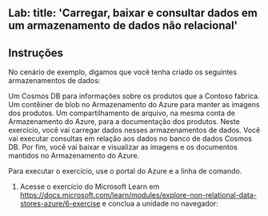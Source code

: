Lab:
    title: 'Carregar, baixar e consultar dados em um armazenamento de dados não relacional'
---

## Instruções
No cenário de exemplo, digamos que você tenha criado os seguintes armazenamentos de dados:

Um Cosmos DB para informações sobre os produtos que a Contoso fabrica.
Um contêiner de blob no Armazenamento do Azure para manter as imagens dos produtos.
Um compartilhamento de arquivo, na mesma conta de Armazenamento do Azure, para a documentação dos produtos.
Neste exercício, você vai carregar dados nesses armazenamentos de dados. Você vai executar consultas em relação aos dados no banco de dados Cosmos DB. Por fim, você vai baixar e visualizar as imagens e os documentos mantidos no Armazenamento do Azure.

Para executar o exercício, use o portal do Azure e a linha de comando.

1.	Acesse o exercício do Microsoft Learn em https://docs.microsoft.com/learn/modules/explore-non-relational-data-stores-azure/6-exercise e conclua a unidade no navegador: 
